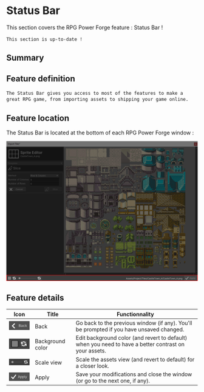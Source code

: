 # Status Bar

This section covers the RPG Power Forge feature : Status Bar !

```admonish success title="Oh yeah"
This section is up-to-date !
```

## Summary

## Feature definition
```admonish summary title="Status Bar"
The Status Bar gives you access to most of the features to make a great RPG game, from importing assets to shipping your game online.
```

## Feature location

The Status Bar is located at the bottom of each RPG Power Forge window :

![window_location2.png](../../../../media/user_manual/quality_of_life/statusbar/feature_location.png)

## Feature details

Icon | Title | Functionnality
---|---|---
![back.png](../../../../media/user_manual/quality_of_life/statusbar/back.png) | Back | Go back to the previous window (if any). You'll be prompted if you have unsaved changed.
![bg_color.png](../../../../media/user_manual/quality_of_life/statusbar/bg_color.png) | Background color | Edit background color (and revert to default) when you need to have a better contrast on your assets.
![scale.png](../../../../media/user_manual/quality_of_life/statusbar/scale.png) | Scale view | Scale the assets view (and revert to default) for a closer look.
![apply.png](../../../../media/user_manual/quality_of_life/statusbar/apply.png) | Apply | Save your modifications and close the window (or go to the next one, if any).

